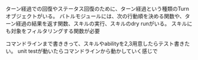 ターン経過での回復やステータス回復のために、ターン経過という種類のTurnオブジェクトがいる。
バトルモジュールには、次の行動順を決める関数や、ターン経過の結果を返す関数、スキルの実行、スキルのdry runがいる。
スキルにも対象をフィルタリングする関数が必要

コマンドラインまで書ききって、スキルやabilityを2,3用意したらテスト書きたい。
unit testが動いたらコマンドラインから動かしていく感じで
